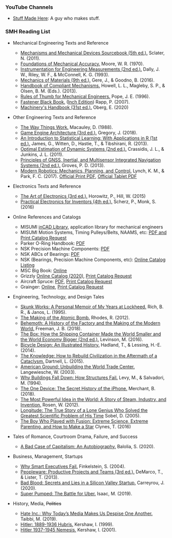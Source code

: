 ### YouTube Channels

* [Stuff Made Here](https://www.youtube.com/channel/UCj1VqrHhDte54oLgPG4xpuQ): A guy who makes stuff.

### SMH Reading List

* Mechanical Engineering Texts and Reference
  * [Mechanisms and Mechanical Devices Sourcebook (5th ed.).](https://www.amazon.com/dp/0071704426) Sclater, N. (2011).
  * [Foundations of Mechanical Accuracy.](https://www.amazon.com/dp/B0006CAKT8) Moore, W. R. (1970).
  * [Instrumentation for Engineering Measurements (2nd ed.).](https://www.amazon.com/dp/0471551929) Dally, J. W., Riley, W. F., & McConnell, K. G. (1993).
  * [Mechanics of Materials (9th ed.).](https://www.amazon.com/dp/0133254429) Gere, J., & Goodno, B. (2016).
  * [Handbook of Compliant Mechanisms.](https://www.amazon.com/dp/1119953456) Howell, L. L., Magleby, S. P., & Olsen, B. M. (Eds.). (2013).  
  * [Rules of Thumb for Mechanical Engineers.](https://www.amazon.com/dp/0884157903) Pope, J. E. (1996).
  * [Fastener Black Book.](https://www.amazon.com/dp/B00KC58Z3M) ([Inch Edition](https://www.amazon.com/dp/1921722444)) Rapp, P. (2007).
  * [Machinery's Handbook (31st ed.).](https://www.amazon.com/dp/0831137312/) Oberg, E. (2020)
  
* Other Engineering Texts and Reference
  * [The Way Things Work.](https://www.amazon.com/dp/0395428572) Macauley, D. (1988).
  * [Game Engine Architecture (3rd ed.).](https://www.amazon.com/dp/1138035459) Gregory, J. (2018).
  * [An Introduction to Statistical Learning: With Applications in R (1st ed.).](https://www.amazon.com/dp/1461471370) James, G., Witten, D., Hastie, T., & Tibshirani, R. (2013).
  * [Optimal Estimation of Dynamic Systems (2nd ed.).](https://www.amazon.com/dp/1439839859) Crassidis, J. L., & Junkins, J. L. (2011). 
  * [Principles of GNSS, Inertial, and Multisensor Integrated Navigation Systems (2nd ed.).](https://www.amazon.com/dp/1608070050) Groves, P. D. (2013).
  * [Modern Robotics: Mechanics, Planning, and Control.](https://www.amazon.com/dp/1107156300) Lynch, K. M., & Park, F. C. (2017). [Official Print PDF](http://hades.mech.northwestern.edu/images/2/25/MR-v2.pdf), [Official Tablet PDF](http://hades.mech.northwestern.edu/images/0/0c/MR-tablet-v2.pdf)
  
* Electronics Texts and Reference
  * [The Art of Electronics (3rd ed.).](https://www.amazon.com/dp/0521809266) Horowitz, P., Hill, W. (2015)
  * [Practical Electronics for Inventors (4th ed.).](https://www.amazon.com/dp/1259587541/) Scherz, P., Monk, S. (2016)

* Online References and Catalogs
  * MISUMI [inCAD Library](https://us.misumi-ec.com/us/incadlibrary/), application library for mechanical engineers
  * MISUMI Motion Systems, Timing Pulleys/Belts, NAAMS, etc: [PDF and Print Catalog Request](https://us.misumi-ec.com/us/CatalogRequest.html)
  * Parker O-Ring Handbook: [PDF](https://www.parker.com/Literature/O-Ring%20Division%20Literature/ORD%205700.pdf)
  * NSK Precision Machine Components: [PDF](http://www.nsk-literature.com/en/precision-machine-components/offline/download.pdf)
  * NSK ABCs of Bearings: [PDF](https://www.nsk.com/common/data/ctrgPdf/split/e1102/nsk_cat_e1102m_a7-141.pdf)
  * NSK (Bearings, Precision Machine Components, etc): [Online Catalog Listing](https://www.jp.nsk.com/app01/en/ctrg/index.cgi?inpGroup=precision)  
  * MSC Big Book: [Online](https://www.mscdirect.com/FlyerView?contentPath=/sales-catalogs/big-book)
  * Grizzly [Online Catalog (2020)](https://www.grizzly.com/catalog/2020/main), [Print Catalog Request](https://www.grizzly.com/forms/catalog-request)
  * Aircraft Spruce: [PDF](https://www.aircraftspruce.com/pdf/2021Individual/2021catalog.pdf), [Print Catalog Request](https://www.aircraftspruce.com/catalog/stpages/sprucecatalog.php)
  * Grainger: [Online](https://www.grainger.com/content/tf_onlinecat), [Print Catalog Request](https://www.grainger.com/content/cat_print)

* Engineering, Technology, and Design Tales
  * [Skunk Works: A Personal Memoir of My Years at Lockheed.](https://www.amazon.com/dp/0316743003) Rich, B. R., & Janos, L. (1995).
  * [The Making of the Atomic Bomb.](https://www.amazon.com/dp/1451677618) Rhodes, R. (2012).
  * [Behemoth: A History of the Factory and the Making of the Modern World.](https://www.amazon.com/dp/0393356620) Freeman, J. B. (2018).
  * [The Box: How the Shipping Container Made the World Smaller and the World Economy Bigger (2nd ed.).](https://www.amazon.com/dp/0691170819) Levinson, M. (2016).
  * [Bicycle Design: An Illustrated History.](https://www.amazon.com/dp/0262026759) Hadland, T., & Lessing, H.-E. (2014).
  * [The Knowledge: How to Rebuild Civilization in the Aftermath of a Cataclysm.](https://www.amazon.com/dp/0143127047) Dartnell, L. (2015).
  * [American Ground: Unbuilding the World Trade Center.](https://www.amazon.com/dp/0865476756) Langewiesche, W. (2003).
  * [Why Buildings Fall Down: How Structures Fail.](https://www.amazon.com/dp/039331152X) Levy, M., & Salvadori, M. (1994).
  * [The One Device: The Secret History of the iPhone.](https://www.amazon.com/dp/0316546240) Merchant, B. (2018).
  * [The Most Powerful Idea in the World: A Story of Steam, Industry, and Invention.](https://www.amazon.com/dp/0226726347) Rosen, W. (2012).
  * [Longitude: The True Story of a Lone Genius Who Solved the Greatest Scientific Problem of His Time](https://www.amazon.com/dp/080271529X) Sobel, D. (2005).
  * [The Boy Who Played with Fusion: Extreme Science, Extreme Parenting, and How to Make a Star](https://www.amazon.com/dp/0544705025) Clynes, T. (2016)
  
* Tales of Romance, Courtroom Drama, Failure, and Success
  * [A Bad Case of Capitalism: An Autobiography.](https://www.amazon.com/dp/1792354703) Balolia, S. (2020).

* Business, Management, Startups
  * [Why Smart Executives Fail.](https://www.amazon.com/dp/1591840457) Finkelstein, S. (2004).
  * [Peopleware: Productive Projects and Teams (3rd ed.).](https://www.amazon.com/dp/0321934113) DeMarco, T., & Lister, T. (2013).
  * [Bad Blood: Secrets and Lies in a Silicon Valley Startup.](https://www.amazon.com/dp/0525431993) Carreyrou, J. (2020).
  * [Super Pumped: The Battle for Uber.](https://www.amazon.com/dp/0393358615) Isaac, M. (2019).

* History, Media, ~~Politics~~
  * [Hate Inc.: Why Today’s Media Makes Us Despise One Another.](https://www.amazon.com/dp/1682194078) Taibbi, M. (2019).
  * [Hitler: 1889-1936 Hubris.](https://www.amazon.com/dp/0393320359) Kershaw, I. (1999). 
  * [Hitler 1937-1945 Nemesis.](https://www.amazon.com/dp/0393322521) Kershaw, I. (2001).
  
